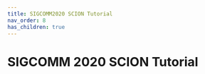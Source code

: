```yaml
---
title: SIGCOMM2020 SCION Tutorial
nav_order: 8
has_children: true
---
```


# SIGCOMM 2020 SCION Tutorial
